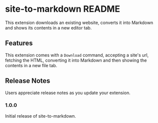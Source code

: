# site-to-markdown README

This extension downloads an existing website, converts it into Markdown and shows its contents in a new editor tab.

## Features

This extension comes with a `Download` command, accepting a site's url, fetching the HTML, converting it into Markdown and then showing the contents in a new file tab.


## Release Notes

Users appreciate release notes as you update your extension.

### 1.0.0

Initial release of site-to-markdown.
